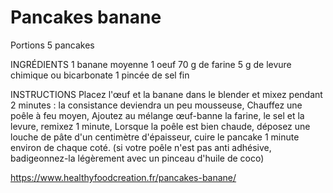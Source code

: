 # Pancakes banane

Portions
5 pancakes

INGRÉDIENTS
1 banane moyenne
1 oeuf
70 g de farine
5 g de levure chimique ou bicarbonate
1 pincée de sel fin

INSTRUCTIONS
Placez l'œuf et la banane dans le blender et mixez pendant 2 minutes : la consistance deviendra un peu mousseuse,
Chauffez une poêle à feu moyen,
Ajoutez au mélange œuf-banne la farine, le sel et la levure, remixez 1 minute,
Lorsque la poêle est bien chaude, déposez une louche de pâte d'un centimètre d'épaisseur, cuire le pancake 1 minute environ de chaque coté. (si votre poêle n'est pas anti adhésive, badigeonnez-la légèrement avec un pinceau d'huile de coco)

https://www.healthyfoodcreation.fr/pancakes-banane/